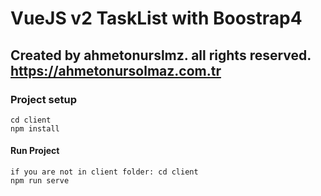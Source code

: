 # VueJS v2 TaskList with Boostrap4

## Created by ahmetonurslmz. all rights reserved. https://ahmetonursolmaz.com.tr 

### Project setup
```
cd client
npm install
```
#### Run Project
```
if you are not in client folder: cd client
npm run serve
```